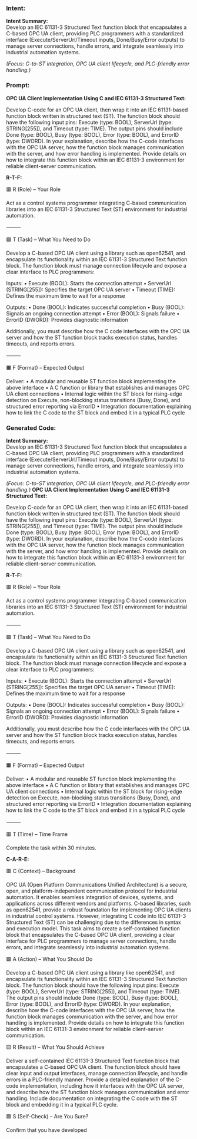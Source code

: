 ### Intent:
**Intent Summary:**  
Develop an IEC 61131-3 Structured Text function block that encapsulates a C-based OPC UA client, providing PLC programmers with a standardized interface (Execute/ServerUrl/Timeout inputs, Done/Busy/Error outputs) to manage server connections, handle errors, and integrate seamlessly into industrial automation systems.  

*(Focus: C-to-ST integration, OPC UA client lifecycle, and PLC-friendly error handling.)*

### Prompt:
**OPC UA Client Implementation Using C and IEC 61131-3 Structured Text:**

Develop C-code for an OPC UA client, then wrap it into an IEC 61131-based function block written in structured text (ST). The function block should have the following input pins: Execute (type: BOOL), ServerUrl (type: STRING[255]), and Timeout (type: TIME). The output pins should include Done (type: BOOL), Busy (type: BOOL), Error (type: BOOL), and ErrorID (type: DWORD). In your explanation, describe how the C-code interfaces with the OPC UA server, how the function block manages communication with the server, and how error handling is implemented. Provide details on how to integrate this function block within an IEC 61131-3 environment for reliable client-server communication.

**R-T-F:**

🟥 R (Role) – Your Role

Act as a control systems programmer integrating C-based communication libraries into an IEC 61131-3 Structured Text (ST) environment for industrial automation.

⸻

🟩 T (Task) – What You Need to Do

Develop a C-based OPC UA client using a library such as open62541, and encapsulate its functionality within an IEC 61131-3 Structured Text function block. The function block must manage connection lifecycle and expose a clear interface to PLC programmers:

Inputs:
	•	Execute (BOOL): Starts the connection attempt
	•	ServerUrl (STRING[255]): Specifies the target OPC UA server
	•	Timeout (TIME): Defines the maximum time to wait for a response

Outputs:
	•	Done (BOOL): Indicates successful completion
	•	Busy (BOOL): Signals an ongoing connection attempt
	•	Error (BOOL): Signals failure
	•	ErrorID (DWORD): Provides diagnostic information

Additionally, you must describe how the C code interfaces with the OPC UA server and how the ST function block tracks execution status, handles timeouts, and reports errors.

⸻

🟧 F (Format) – Expected Output

Deliver:
	•	A modular and reusable ST function block implementing the above interface
	•	A C function or library that establishes and manages OPC UA client connections
	•	Internal logic within the ST block for rising-edge detection on Execute, non-blocking status transitions (Busy, Done), and structured error reporting via ErrorID
	•	Integration documentation explaining how to link the C code to the ST block and embed it in a typical PLC cycle

### Generated Code:
**Intent Summary:**  
Develop an IEC 61131-3 Structured Text function block that encapsulates a C-based OPC UA client, providing PLC programmers with a standardized interface (Execute/ServerUrl/Timeout inputs, Done/Busy/Error outputs) to manage server connections, handle errors, and integrate seamlessly into industrial automation systems.  

*(Focus: C-to-ST integration, OPC UA client lifecycle, and PLC-friendly error handling.)*
**OPC UA Client Implementation Using C and IEC 61131-3 Structured Text:**

Develop C-code for an OPC UA client, then wrap it into an IEC 61131-based function block written in structured text (ST). The function block should have the following input pins: Execute (type: BOOL), ServerUrl (type: STRING[255]), and Timeout (type: TIME). The output pins should include Done (type: BOOL), Busy (type: BOOL), Error (type: BOOL), and ErrorID (type: DWORD). In your explanation, describe how the C-code interfaces with the OPC UA server, how the function block manages communication with the server, and how error handling is implemented. Provide details on how to integrate this function block within an IEC 61131-3 environment for reliable client-server communication.

**R-T-F:**

🟥 R (Role) – Your Role

Act as a control systems programmer integrating C-based communication libraries into an IEC 61131-3 Structured Text (ST) environment for industrial automation.

⸻

🟩 T (Task) – What You Need to Do

Develop a C-based OPC UA client using a library such as open62541, and encapsulate its functionality within an IEC 61131-3 Structured Text function block. The function block must manage connection lifecycle and expose a clear interface to PLC programmers:

Inputs:
	•	Execute (BOOL): Starts the connection attempt
	•	ServerUrl (STRING[255]): Specifies the target OPC UA server
	•	Timeout (TIME): Defines the maximum time to wait for a response

Outputs:
	•	Done (BOOL): Indicates successful completion
	•	Busy (BOOL): Signals an ongoing connection attempt
	•	Error (BOOL): Signals failure
	•	ErrorID (DWORD): Provides diagnostic information

Additionally, you must describe how the C code interfaces with the OPC UA server and how the ST function block tracks execution status, handles timeouts, and reports errors.

⸻

🟧 F (Format) – Expected Output

Deliver:
	•	A modular and reusable ST function block implementing the above interface
	•	A C function or library that establishes and manages OPC UA client connections
	•	Internal logic within the ST block for rising-edge detection on Execute, non-blocking status transitions (Busy, Done), and structured error reporting via ErrorID
	•	Integration documentation explaining how to link the C code to the ST block and embed it in a typical PLC cycle

⸻

🟥 T (Time) – Time Frame

Complete the task within 30 minutes.

**C-A-R-E:**

🟥 C (Context) – Background

OPC UA (Open Platform Communications Unified Architecture) is a secure, open, and platform-independent communication protocol for industrial automation. It enables seamless integration of devices, systems, and applications across different vendors and platforms. C-based libraries, such as open62541, provide a robust foundation for implementing OPC UA clients in industrial control systems. However, integrating C code into IEC 61131-3 Structured Text (ST) can be challenging due to the differences in syntax and execution model. This task aims to create a self-contained function block that encapsulates the C-based OPC UA client, providing a clear interface for PLC programmers to manage server connections, handle errors, and integrate seamlessly into industrial automation systems.

🟩 A (Action) – What You Should Do

Develop a C-based OPC UA client using a library like open62541, and encapsulate its functionality within an IEC 61131-3 Structured Text function block. The function block should have the following input pins: Execute (type: BOOL), ServerUrl (type: STRING[255]), and Timeout (type: TIME). The output pins should include Done (type: BOOL), Busy (type: BOOL), Error (type: BOOL), and ErrorID (type: DWORD). In your explanation, describe how the C-code interfaces with the OPC UA server, how the function block manages communication with the server, and how error handling is implemented. Provide details on how to integrate this function block within an IEC 61131-3 environment for reliable client-server communication.

🟨 R (Result) – What You Should Achieve

Deliver a self-contained IEC 61131-3 Structured Text function block that encapsulates a C-based OPC UA client. The function block should have clear input and output interfaces, manage connection lifecycle, and handle errors in a PLC-friendly manner. Provide a detailed explanation of the C-code implementation, including how it interfaces with the OPC UA server, and describe how the ST function block manages communication and error handling. Include documentation on integrating the C code with the ST block and embedding it in a typical PLC cycle.

🟩 S (Self-Check) – Are You Sure?

Confirm that you have developed
